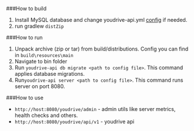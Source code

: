 ###How to build
1. Install MySQL database and change youdrive-api.yml [config](https://github.com/GermisMc/YouDrive-api/blob/master/src/main/resources/youdrive-api.yml) if needed.
1. run gradlew `distZip`

###How to run
1. Unpack archive (zip or tar) from build/distributions. Config you can find in `build\resources\main`
1. Navigate to bin folder
1. Run `youdrive-api db migrate <path to config file>`. This command applies database migrations.
1. Run`youdrive-api server <path to config file>`. This command runs server on port 8080.

###How to use
* `http://host:8080/youdrive/admin` - admin utils like server metrics, health checks and others.
* `http://host:8080/youdrive/api/v1` - youdrive api
